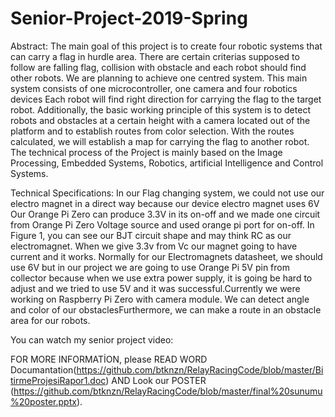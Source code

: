 # Senior-Project-2019-Spring
Abstract:
The main goal of this project is to create four robotic systems that can carry a flag in hurdle
area. There are certain criterias supposed to follow are falling flag, collision with obstacle and each
robot should find other robots. We are planning to achieve one centred system. This main system
consists of one microcontroller, one camera and four robotics devices Each robot will find right
direction for carrying the flag to the target robot. Additionally, the basic working principle of this
system is to detect robots and obstacles at a certain height with a camera located out of the platform
and to establish routes from color selection. With the routes calculated, we will establish a map for
carrying the flag to another robot. The technical process of the Project is mainly based on the
Image Processing, Embedded Systems, Robotics, artificial Intelligence and Control Systems.


Technical Specifications:
In our Flag changing system, we could not use our electro magnet in a direct way because
our device electro magnet uses 6V Our Orange Pi Zero can produce 3.3V in its on-off and we
made one circuit from Orange Pi Zero Voltage source and used orange pi port for on-off. In Figure
1, you can see our BJT circuit shape and may think RC as our electromagnet. When we give 3.3v
from Vc our magnet going to have current and it works. Normally for our Electromagnets
datasheet, we should use 6V but in our project we are going to use Orange Pi 5V pin from collector
because when we use extra power supply, it is going be hard to adjust and we tried to use 5V and
it was successful.Currently we were working on Raspberry Pi Zero with camera module. We can detect
angle and color of our obstaclesFurthermore, we can make a route in an obstacle area for our robots.

You can watch my senior project video:


FOR MORE INFORMATİON, please READ WORD Documantation(https://github.com/btknzn/RelayRacingCode/blob/master/BitirmeProjesiRapor1.doc) AND Look our POSTER (https://github.com/btknzn/RelayRacingCode/blob/master/final%20sunumu%20poster.pptx).

